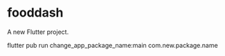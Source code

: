 # fooddash

A new Flutter project.

flutter pub run change_app_package_name:main com.new.package.name